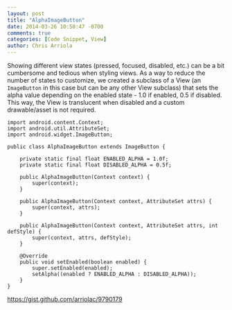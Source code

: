 ```yaml
---
layout: post
title: "AlphaImageButton"
date: 2014-03-26 10:50:47 -0700
comments: true
categories: [Code Snippet, View]
author: Chris Arriola
---
```


Showing different view states (pressed, focused, disabled, etc.) can be a bit cumbersome and tedious when styling views. As a way to reduce the number of states to customize, we created a subclass of a View (an `ImageButton` in this case but can be any other View subclass) that sets the alpha value depending on the enabled state - 1.0 if enabled, 0.5 if disabled. This way, the View is translucent when disabled and a custom drawable/asset is not required.

```
import android.content.Context;
import android.util.AttributeSet;
import android.widget.ImageButton;

public class AlphaImageButton extends ImageButton {

    private static final float ENABLED_ALPHA = 1.0f;
    private static final float DISABLED_ALPHA = 0.5f;

    public AlphaImageButton(Context context) {
        super(context);
    }

    public AlphaImageButton(Context context, AttributeSet attrs) {
        super(context, attrs);
    }

    public AlphaImageButton(Context context, AttributeSet attrs, int defStyle) {
        super(context, attrs, defStyle);
    }

    @Override
    public void setEnabled(boolean enabled) {
        super.setEnabled(enabled);
        setAlpha((enabled ? ENABLED_ALPHA : DISABLED_ALPHA));
    }
}
```

https://gist.github.com/arriolac/9790179
